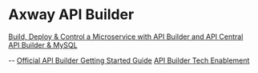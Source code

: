 # Axway API Builder


[Build, Deploy & Control a Microservice with API Builder and API Central](apibuilder-openshift-central.md)   
[API Builder & MySQL](apibuilder-msql.md)

--
[Official API Builder Getting Started Guide](https://docs.axway.com/bundle/API_Builder_4x_allOS_en/page/api_builder_getting_started_guide.html)
[API Builder Tech Enablement](https://github.com/Axway/api-builder-standalone-tech-enablement)
